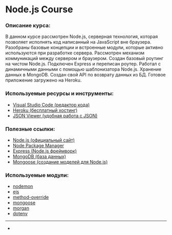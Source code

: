 # Node.js Course

### Описание курса:

В данном курсе рассмотрен Node.js, серверная технология, которая позволяет исполнять код написанный на JavaScript вне браузера. Разобраны базовые концепции и встроенные модули, которые активно используются при разработке сервера. Рассмотрен механизм коммуникаций между сервером и браузером. Создан базовый роутинг на чистом Node.js. Подключен Express и переписан роутер. Работал с динамичными данными с помощью шаблонизатора Node.js. Хранение данных в MongoDB. Создан свой API по возврату данных из БД. Готовое приложение загружено на Heroku.

### Используемые ресурсы и инструменты:

- [Visual Studio Code (редактор кода)](https://code.visualstudio.com)
- [Heroku (бесплатный хостинг)](http://heroku.com)
- [JSON Viewer (удобная работа с JSON)](https://chrome.google.com/webstore/detail/json-viewer/gbmdgpbipfallnflgajpaliibnhdgobh?hl=ru)

### Полезные ссылки:

- [Node.js (официальный сайт)](https://nodejs.org/en/)
- [Node Package Manager](https://www.npmjs.com)
- [Express (Node.js фреймворк)](https://expressjs.com/ru/)
- [MongoDB (база данных)](https://www.mongodb.com)
- [Mongoose (создание моделей для Node.js)](https://mongoosejs.com)

### Используемые модули:

- [nodemon](https://www.npmjs.com/package/nodemon)
- [ejs](https://www.npmjs.com/package/ejs)
- [method-override](https://www.npmjs.com/package/method-override)
- [mongoose](https://www.npmjs.com/package/mongoose)
- [morgan](https://www.npmjs.com/package/morgan)
- [dotenv](https://www.npmjs.com/package/dotenv)

---

- [linkedin]: (https://linkedin.com/in/pavel-liashkevich)
